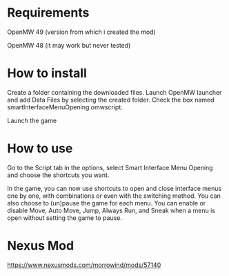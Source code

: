 # Requirements

OpenMW 49 (version from which i created the mod)

OpenMW 48 (it may work but never tested)

# How to install

Create a folder containing the downloaded files.
Launch OpenMW launcher and add Data Files by selecting the created folder.
Check the box named smartInterfaceMenuOpening.omwscript.

Launch the game

# How to use

Go to the Script tab in the options, select Smart Interface Menu Opening and choose the shortcuts you want.

In the game, you can now use shortcuts to open and close interface menus one by one, with combinations or even with the switching method.
You can also choose to (un)pause the game for each menu.
You can enable or disable Move, Auto Move, Jump, Always Run, and Sneak when a menu is open without setting the game to pause.

# Nexus Mod

https://www.nexusmods.com/morrowind/mods/57140
